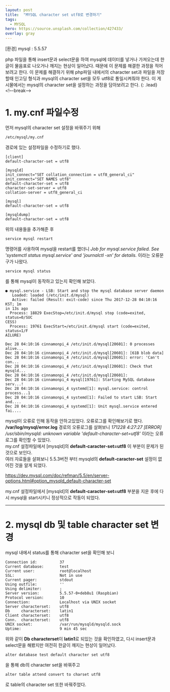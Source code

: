 ```yaml
---
layout: post
title:  "MYSQL character set utf8로 변경하기"
tags:
  - MYSQL
hero: https://source.unsplash.com/collection/427433/
overlay: gray
---
```

[환경]
mysql : 5.5.57

php 파일을 통해 insert문과 select문을 하여 mysql에 데이터를 넣거나 가져오는데 한글이 물음표로 나오거나 깨지는 현상이 일어났다. 때문에 이 문제를 해결한 과정을 적어보려고 한다. 이 문제를 해결하기 위해 php파일 내에서의 character set과 파일을 저장할때 인고딩 형식과 mysql의 character set을 모두 utf8로 통일시켜줘야 한다. 이 게시물에서는 mysql의 character set을 설정하는 과정을 담아보려고 한다.
{: .lead}
<!–-break-–>

# 1. my.cnf 파일수정

먼저 mysql의 character set 설정을 바꿔주기 위해
<pre><code>/etc/mysql/my.cnf
</code></pre>

경로에 있는 설정파일을 수정하기로 했다.

<pre><code>[client]
default-character-set = utf8

[mysqld]
init_connect="SET collation_connection = utf8_general_ci"
init_connect="SET NAMES utf8"
default-character-set = utf8
character-set-server = utf8
collation-server = utf8_general_ci

[mysql]
default-character-set = utf8

[mysqldump]
default-character-set = utf8
</code></pre>

위의 내용들을 추가해준 후
<pre><code>service mysql restart</code></pre>

명령어를 사용하여 mysql을 restart를 했더니
*Job for mysql.service failed. See 'systemctl status mysql.service' and 'journalctl -xn' for details.*
이라는 오류문구가 나왔다.
<pre><code>service mysql status</code></pre>

를 통해 mysql이 동작하고 있는지 확인해 보았다.  


<pre><code>● mysql.service - LSB: Start and stop the mysql database server daemon
   Loaded: loaded (/etc/init.d/mysql)
   Active: failed (Result: exit-code) since Thu 2017-12-28 04:10:16 KST; 1m                                                                                  in 13s ago
  Process: 18829 ExecStop=/etc/init.d/mysql stop (code=exited, status=0/SUC                                                                                  CESS)
  Process: 19761 ExecStart=/etc/init.d/mysql start (code=exited, status=1/F                                                                                  AILURE)

Dec 28 04:10:16 cinnamonpi_4 /etc/init.d/mysql[20601]: 0 processes alive...
Dec 28 04:10:16 cinnamonpi_4 /etc/init.d/mysql[20601]: [61B blob data]
Dec 28 04:10:16 cinnamonpi_4 /etc/init.d/mysql[20601]: error: 'Can't con...
Dec 28 04:10:16 cinnamonpi_4 /etc/init.d/mysql[20601]: Check that mysqld...
Dec 28 04:10:16 cinnamonpi_4 /etc/init.d/mysql[20601]:
Dec 28 04:10:16 cinnamonpi_4 mysql[19761]: Starting MySQL database serv...!
Dec 28 04:10:16 cinnamonpi_4 systemd[1]: mysql.service: control process...1
Dec 28 04:10:16 cinnamonpi_4 systemd[1]: Failed to start LSB: Start and....
Dec 28 04:10:16 cinnamonpi_4 systemd[1]: Unit mysql.service entered fai....
</code></pre>

mysql이 오류로 인해 동작을 안하고있었다. 오류로그를 확인해보기로 했다.  
**/var/log/mysql/error.log** 경로의 오류로그를 살펴보니
*171228  4:27:27 [ERROR] /usr/sbin/mysqld: unknown variable 'default-character-set=utf8'* 이라는 오류로그를 확인할 수 있었다.  
my.cnf 설정파일에서 [mysqld]의 **default-caracter-set=utf8** 이 부분이 문제가 된것으로 보인다.  
여러 자료들을 살펴보니 5.5.3버전 부터 mysqld의 **default-caracter-set** 설정이 없어진 것을 알게 되었다.  

<https://dev.mysql.com/doc/refman/5.5/en/server-options.html#option_mysqld_default-character-set>

my.cnf 설정파일에서 [mysqld]의 **default-caracter-set=utf8** 부분을 지운 후에 다시 mysql을 start시키니 정상적으로 작동이 되었다.  

--------------------------------------------------------------

# 2. mysql db 및 table character set 변경

mysql 내에서 status를 통해 character set을 확인해 보니  

<pre><code>Connection id:          37
Current database:       test
Current user:           root@localhost
SSL:                    Not in use
Current pager:          stdout
Using outfile:          ''
Using delimiter:        ;
Server version:         5.5.57-0+deb8u1 (Raspbian)
Protocol version:       10
Connection:             Localhost via UNIX socket
Server characterset:    utf8
Db     characterset:    latin1
Client characterset:    utf8
Conn.  characterset:    utf8
UNIX socket:            /var/run/mysqld/mysqld.sock
Uptime:                 9 min 45 sec
</code></pre>

위와 같이 **Db characterset**이 **latin1**로 되있는 것을 확인하였고, 다시 insert문과 select문을 해봤지만 여전히 한글이 깨지는 현상이 일어났다.  

<pre><code>alter database test default character set utf8</code></pre>

을 통해 db의 character set을 바꿔주고  

<pre><code>alter table attend convert to charset utf8</code></pre>

로 table의 character set 또한 바꿔주었다.
